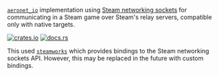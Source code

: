 [`aeronet_io`] implementation using [Steam networking sockets][sns] for communicating in a Steam game over Steam's relay servers, compatible only with native targets.

[![crates.io](https://img.shields.io/crates/v/aeronet_steam.svg)](https://crates.io/crates/aeronet_steam)
[![docs.rs](https://img.shields.io/docsrs/aeronet_steam)](https://docs.rs/aeronet_steam)

This used [`steamworks`] which provides bindings to the Steam networking sockets API. However, this may be replaced in the future with custom bindings.

[`aeronet_io`]: https://docs.rs/aeronet_io
[sns]: https://partner.steamgames.com/doc/api/ISteamnetworkingSockets
[`steamworks`]: https://docs.rs/steamworks

